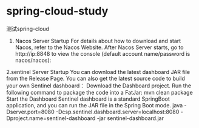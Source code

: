 # spring-cloud-study
测试spring-cloud

1. Nacos Server Startup
  For details about how to download and start Nacos, refer to the Nacos Website.
After Nacos Server starts, go to http://ip:8848 to view the console (default account name/password is nacos/nacos):

2.sentinel Server Startup
  You can download the latest dashboard JAR file from the Release Page.
You can also get the latest source code to build your own Sentinel dashboard：
Download the Dashboard project.
Run the following command to package the code into a FatJar: mvn clean package
Start the Dashboard
Sentinel dashboard is a standard SpringBoot application, and you can run the JAR file in the Spring Boot mode.
java -Dserver.port=8080 -Dcsp.sentinel.dashboard.server=localhost:8080 -Dproject.name=sentinel-dashboard -jar sentinel-dashboard.jar
